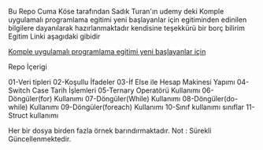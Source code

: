 Bu Repo Cuma Köse tarafından Sadık Turan'ın 
udemy deki 
Komple uygulamalı programlama egitimi yeni başlayanlar için egitiminden edinilen bilgilere dayanılarak hazırlanmaktadır
kendisine teşekkürü bir borç bilirim
Egitim Linki aşagıdaki gibidir


<a href="https://www.udemy.com/course/komple-uygulamali-programlama-egitimi-yeni-baslayanlar" target="_blank">Komple uygulamalı programlama egitimi yeni başlayanlar için</a>



Repo İçerigi

01-Veri tipleri
02-Koşullu İfadeler
03-İf Else ile Hesap Makinesi Yapımı
04-Switch Case Tarih İşlemleri
05-Ternary Operatörü Kullanımı
06-Döngüler(for) Kullanımı
07-Döngüler(While) Kullanımı
08-Döngüler(do-while) Kullanımı
09-Döngüler(foreach) Kullanımı
10-Sınıf kullanımı sınıflar
11-Struct kullanımı


Her bir dosya birden fazla örnek barındırmaktadır.
Not : Sürekli Güncellenmektedir.
